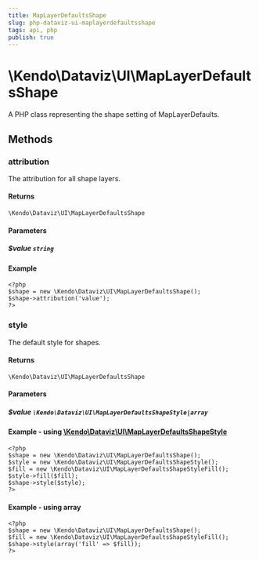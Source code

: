 ```yaml
---
title: MapLayerDefaultsShape
slug: php-dataviz-ui-maplayerdefaultsshape
tags: api, php
publish: true
---
```


# \Kendo\Dataviz\UI\MapLayerDefaultsShape

A PHP class representing the shape setting of MapLayerDefaults.


## Methods

### attribution
The attribution for all shape layers.

#### Returns
`\Kendo\Dataviz\UI\MapLayerDefaultsShape`

#### Parameters

##### $value `string`



#### Example 
    <?php
    $shape = new \Kendo\Dataviz\UI\MapLayerDefaultsShape();
    $shape->attribution('value');
    ?>

### style

The default style for shapes.

#### Returns
`\Kendo\Dataviz\UI\MapLayerDefaultsShape`

#### Parameters

##### $value `\Kendo\Dataviz\UI\MapLayerDefaultsShapeStyle|array`


#### Example - using [\Kendo\Dataviz\UI\MapLayerDefaultsShapeStyle](/api/wrappers/php/Kendo/Dataviz/UI/MapLayerDefaultsShapeStyle)
    <?php
    $shape = new \Kendo\Dataviz\UI\MapLayerDefaultsShape();
    $style = new \Kendo\Dataviz\UI\MapLayerDefaultsShapeStyle();
    $fill = new \Kendo\Dataviz\UI\MapLayerDefaultsShapeStyleFill();
    $style->fill($fill);
    $shape->style($style);
    ?>

#### Example - using array

    <?php
    $shape = new \Kendo\Dataviz\UI\MapLayerDefaultsShape();
    $fill = new \Kendo\Dataviz\UI\MapLayerDefaultsShapeStyleFill();
    $shape->style(array('fill' => $fill));
    ?>

